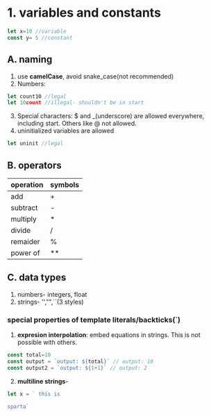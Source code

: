 # 1. variables and constants
```js
let x=10 //variable
const y= 5 //constant
```

## A. naming 
1. use **camelCase**, avoid snake_case(not recommended)
2. Numbers:
```js
let count10 //legal
let 10count //illegal- shouldn't be in start
```
3. Special characters: $ and _(underscore) are allowed everywhere, including start. Others like @ not allowed.
4. uninitialized variables are allowed
```js
let uninit //legal
```

## B. operators
| operation | symbols |
| ---       | ---     |
|add        | +       |
|subtract   | -       |
|multiply   | *       |
|divide     | /       |
|remaider   | %       |
|power of   | **      |

## C. data types
1. numbers- integers, float
2. strings- '',"",``(3 styles)   
### special properties of **template literals/backticks**(`)
1. **expresion interpolation**: embed equations in strings. This is not possible with others.
```js
const total=10
const output = `output: ${total}` // output: 10
const output2 = `output: ${1+1}` // output: 2
```
2. **multiline strings**-
```js
let x = ` this is 

sparta`
```


